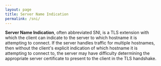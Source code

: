 ```yaml
---
layout: page
title: Server Name Indication
permalink: /sni/
---
```


**Server Name Indication**, often abbreviated SNI, is a TLS extension with which the client can indicate to the server to which hostname it is attempting to connect. If the server handles traffic for multiple hostnames, then without the client's explicit indication of which hostname it is attempting to connect to, the server may have difficulty determining the appropriate server certificate to present to the client in the TLS handshake.
